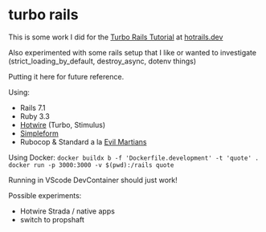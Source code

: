 # turbo rails

This is some work I did for the [Turbo Rails Tutorial](https://www.hotrails.dev/turbo-rails) at [hotrails.dev](https://www.hotrails.dev)

Also experimented with some rails setup that I like or wanted to investigate (strict_loading_by_default, destroy_async, dotenv things)

Putting it here for future reference.

Using:

- Rails 7.1
- Ruby 3.3
- [Hotwire](https://hotwired.dev) (Turbo, Stimulus)
- [Simpleform](https://github.com/heartcombo/simple_form)
- Rubocop & Standard a la [Evil Martians](https://evilmartians.com/chronicles/rubocoping-with-legacy-bring-your-ruby-code-up-to-standard)

Using Docker:
`docker buildx b -f 'Dockerfile.development' -t 'quote' .`
`docker run -p 3000:3000 -v $(pwd):/rails quote`

Running in VScode DevContainer should just work!

Possible experiments:

- Hotwire Strada / native apps
- switch to propshaft
